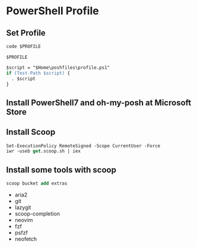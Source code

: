 # PowerShell Profile

## Set Profile
```ps
code $PROFILE
```

`$PROFILE`
```ps
$script = "$Home\poshfiles\profile.ps1"
if (Test-Path $script) {
  . $script
}
```

## Install PowerShell7 and oh-my-posh at Microsoft Store

## Install Scoop

```ps
Set-ExecutionPolicy RemoteSigned -Scope CurrentUser -Force
iwr -useb get.scoop.sh | iex
```

## Install some tools with scoop

```ps
scoop bucket add extras
```

- aria2
- git
- lazygit
- scoop-completion
- neovim
- fzf
- psfzf
- neofetch

